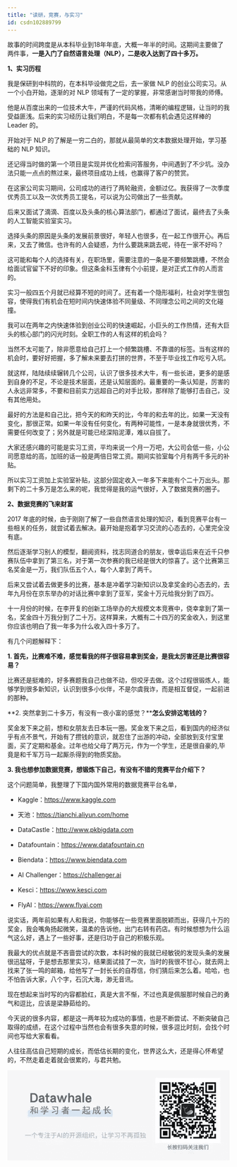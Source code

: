 ```yaml
---
title: "读研，竞赛，与实习"
id: csdn102889799
---
```


故事的时间跨度是从本科毕业到18年年底，大概一年半的时间。这期间主要做了两件事，**一是入门了自然语言处理（NLP），二是收入达到了四十多万。**

**1、实习历程**

我是保研到中科院的，在本科毕设做完之后，去一家做 NLP 的创业公司实习。从一个小白开始，逐渐的对 NLP 领域有了一定的掌握，非常感谢当时带我的师傅。

他是从百度出来的一位技术大牛，严谨的代码风格，清晰的编程逻辑，让当时的我受益匪浅。后来的实习经历让我们明白，不是每一次都有机会遇见这样棒的 Leader 的。

开始对于 NLP 的了解是一穷二白的，那就从最简单的文本数据处理开始，学习基础的 NLP 知识。

还记得当时做的第一个项目是实现并优化检索问答服务，中间遇到了不少坑。没办法只能一点点的熬过来，最终项目成功上线，也赢得了客户的赞赏。

在这家公司实习期间，公司成功的进行了两轮融资，金额过亿。我获得了一次季度优秀员工以及一次优秀员工提名，可以说为公司做出了一些贡献。

后来又面试了滴滴、百度以及头条的核心算法部门，都通过了面试，最终去了头条的人工智能实验室实习。

选择头条的原因是头条的发展前景很好，年轻人也很多，在一起工作很开心。再后来，又去了微信。也许有的人会疑惑，为什么要跳来跳去呢，待在一家不好吗？

这可能和每个人的选择有关，在职场里，需要注意的一条是不要频繁跳槽，不然会给面试官留下不好的印象。但这条金科玉律有个小前提，是对正式工作的人而言的。

实习一般四五个月就已经算不短的时间了。还有着一个隐形福利，社会对学生很包容，使得我们有机会在短时间内快速体验不同量级、不同理念公司之间的文化碰撞。

我可以在两年之内快速体验到创业公司的快速崛起，小巨头的工作热情，还有大巨头的核心部门的闪光时刻。全职工作的人有这样的机会吗？

当然不太可能了，除非愿意给自己打上一个频繁跳槽、不靠谱的标签。当有这样的机会时，要好好把握，多了解未来要去打拼的世界，不至于毕业找工作吃亏入坑。

就这样，陆陆续续辗转几个公司，认识了很多技术大牛，有一些长进，更多的是感到自身的不足，不论是技术层面，还是认知层面的。最重要的一条认知是，厉害的人永远非常多，不要和目前实力远超自己的对手比较，那样除了能够打击自己，没有其他用处。

最好的方法是和自己比，把今天的和昨天的比，今年的和去年的比，如果一天没有变化，那很正常。如果一年没有任何变化，有两种可能性，一是本身就很优秀，不需要任何改变了；另外就是可能已经深陷泥潭，难以自拔了。

大家还感兴趣的可能是实习工资，平均来说一个月一万吧，大公司会低一些，小公司愿意给的高，加班的话一般是两倍日常工资。期间实验室每个月有两千多元的补贴。

所以实习工资加上实验室补贴，这部分固定收入一年多下来能有个二十万出头。那剩下的二十多万是怎么来的呢，我觉得是我的运气很好，入了数据竞赛的圈子。

**2、数据竞赛的飞来财富**

2017 年底的时候，由于刚刚了解了一些自然语言处理的知识，看到竞赛平台有一些相关的任务，就尝试着去解决。最开始是抱着学习交流的心态去的，心里完全没有底。

然后逐渐学习别人的模型，翻阅资料，找志同道合的朋友，很幸运后来在近千只参赛队伍中拿到了第三名，对于第一次参赛的我已经是很大的惊喜了。这个比赛第三名奖金是一万，我们队伍五个人，每个人拿到了两千。

后来又尝试着去做更多的比赛，基本是冲着学习新知识以及拿奖金的心态去的，去年九月份在京东举办的对话比赛中拿到了亚军，奖金十万元给我分到了四万。

十一月份的时候，在李开复的创新工场举办的大规模文本竞赛中，侥幸拿到了第一名，奖金四十万我分到了二十万。这样算来，大概有二十四万的奖金收入，到这里你应该也明白了我一年多为什么收入四十多万了。

有几个问题解释下：

**1\. 首先，比赛难不难，感觉看我的样子很容易拿到奖金，是我太厉害还是比赛很容易？**

比赛还是挺难的，好多赛题我自己也做不动，但咬牙去做。这个过程很锻炼人，能够学到很多新知识，认识到很多小伙伴，不是尔虞我诈，而是相互督促，一起前进的那种。

**2\. 突然拿到二十多万，有没有一夜小富的感觉？****怎么安排这笔钱的？**

奖金发下来之前，想和女朋友去日本玩一圈。奖金发下来之后，看到国内的经济似乎有点不景气，开始有了攒钱的意识，就忍住了出游的冲动，全部放到支付宝里面，买了定期和基金。过年也给父母了两万元，作为一个学生，还是很自豪的,毕竟是和千军万马一起厮杀得到的物质奖励。

**3\. 我也想参加数据竞赛，想锻炼下自己，有没有不错的竞赛平台介绍下？**

这个问题简单，我整理了下国内国外常用的数据竞赛平台名单，

*   Kaggle：https://www.kaggle.com

*   天池：https://tianchi.aliyun.com/home

*   DataCastle：http://www.pkbigdata.com

*   Datafountain：https://www.datafountain.cn

*   Biendata：https://www.biendata.com

*   AI Challenger：https://challenger.ai

*   Kesci：https://www.kesci.com

*   FlyAI：https://www.flyai.com

说实话，两年前如果有人和我说，你能够在一些竞赛里面脱颖而出，获得几十万的奖金，我会嘴角扬起微笑，温柔的告诉他，出门右转有药店。有时候想想为什么运气这么好，遇上了一些好事，还是归功于自己的积极乐观。

我最大的优点就是不吝啬尝试的次数，本科时候的我就已经敏锐的发现头条的发展很迅猛呀，于是想去那里实习，结果面试挂了一次，当时的我很不甘心，就去网上找来了张一鸣的邮箱，给他写了一封长长的自荐信，你们猜后来怎么着。哈哈，也不怕告诉大家，八个字，石沉大海，渺无音讯。

现在想起来当时写的内容都脸红，真是大言不惭，不过也真是佩服那时候自己的勇气和逗比，应该是梁静茹给的。

今天说的很多内容，都是这一两年较为成功的事情，也是不断尝试、不断突破自己取得的成绩，在这个过程中当然也会有很多失意的时候，很多逗比时刻，会找个时间也写给大家看看。

人往往高估自己短期的成长，而低估长期的变化，世界这么大，还是得心怀希望的，不然走着走着就会很累的，与君共勉。

![640?wx_fmt=other](../img/7e84cdd94d1eaa95b026f0bf957e377f.png)